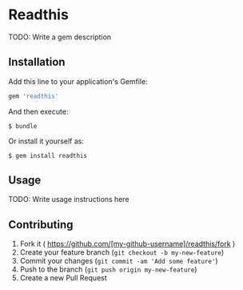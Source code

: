 # Readthis

TODO: Write a gem description

## Installation

Add this line to your application's Gemfile:

```ruby
gem 'readthis'
```

And then execute:

    $ bundle

Or install it yourself as:

    $ gem install readthis

## Usage

TODO: Write usage instructions here

## Contributing

1. Fork it ( https://github.com/[my-github-username]/readthis/fork )
2. Create your feature branch (`git checkout -b my-new-feature`)
3. Commit your changes (`git commit -am 'Add some feature'`)
4. Push to the branch (`git push origin my-new-feature`)
5. Create a new Pull Request
